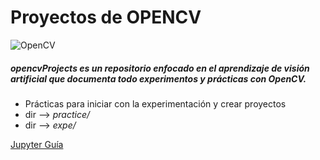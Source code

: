 # Proyectos de **OPENCV**

![OpenCV](https://cdn.inflearn.com/public/files/courses/328722/76a5439c-2067-4629-a5e5-e5962828699c/6.png)

##### opencvProjects es un repositorio enfocado en el aprendizaje de visión artificial que documenta todo experimentos y prácticas con OpenCV.

- Prácticas para iniciar con la experimentación y crear proyectos
-   dir --> _practice/_
-   dir --> _expe/_

[Jupyter Guía ](https://www.dataquest.io/blog/jupyter-notebook-tutorial/)
